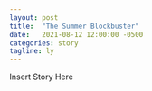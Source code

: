 ```yaml
---
layout: post
title:  "The Summer Blockbuster"
date:   2021-08-12 12:00:00 -0500
categories: story
tagline: ly
---
```


Insert Story Here
